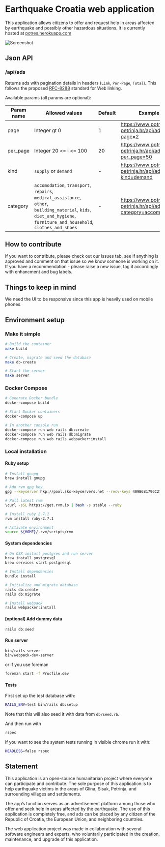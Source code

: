 # Earthquake Croatia web application

This application allows citizens to offer and request help in areas affected by
earthquake and possibly other hazardous situations. It is currently hosted at
[potres.herokuapp.com](http://potres.herokuapp.com/)

![Screenshot](doc/img/screenshot.png)

## Json API

### /api/ads

Returns ads with pagination details in headers (`Link`, `Per-Page`, `Total`). This follows the proposed [RFC-8288](https://tools.ietf.org/html/rfc8288) standard for Web linking.

Available params (all params are optional):

| Param name | Allowed values | Default | Example |
| --- | --- | --- | --- |
| page | Integer gt 0 | 1 | https://www.potres-petrinja.hr/api/ads?page=2 |
| per_page | Integer 20 <= i <= 100 | 20 | https://www.potres-petrinja.hr/api/ads?per_page=50 |
| kind | `supply` or `demand` | - | https://www.potres-petrinja.hr/api/ads?kind=demand |
| category | `accomodation`, `transport`, `repairs`, `medical_assistance`, `other`, `building_material`, `kids`, `diet_and_hygiene`, `furniture_and_household`, `clothes_and_shoes` | - | https://www.potres-petrinja.hr/api/ads?category=accomodation |

## How to contribute

If you want to contribute, please check out our issues tab, see if anything is
approved and comment on that issue so we know someone is working on it. If you
have a recommendation - please raise a new issue, tag it accordingly
with enhancment and bug labels.

## Things to keep in mind

We need the UI to be responsive since this app is heavily used on mobile phones.

## Environment setup

### Make it simple

```bash
# Build the container
make build

# Create, migrate and seed the database
make db-create

# Start the server
make server
```

### Docker Compose

```bash
# Generate Docker bundle
docker-compose build

# Start Docker containers
docker-compose up

# In another console run
docker-compose run web rails db:create
docker-compose run web rails db:migrate
docker-compose run web rails webpacker:install

```

### Local installation

#### Ruby setup

```bash
# Install gnupg
brew install gnupg

# Add rvm gpg key
gpg --keyserver hkp://pool.sks-keyservers.net --recv-keys 409B6B1796C275462A1703113804BB82D39DC0E3 7D2BAF1CF37B13E2069D6956105BD0E739499BDB

# Pull latest rvm
\curl -sSL https://get.rvm.io | bash -s stable --ruby

# Install ruby 2.7.1
rvm install ruby-2.7.1

# Activate environment
source ${HOME}/.rvm/scripts/rvm
```

#### System dependencies

```bash
# On OSX install postgres and run server
brew install postgresql
brew services start postgresql

# Install dependencies
bundle install

# Initialize and migrate database
rails db:create
rails db:migrate

# Install webpack
rails webpacker:install
```

#### [optional] Add dummy data

```bash
rails db:seed
```

#### Run server

```bash
bin/rails server
bin/webpack-dev-server
```

or if you use foreman

```bash
foreman start -f Procfile.dev
```

#### Tests

First set up the test database with:
```bash
RAILS_ENV=test bin/rails db:setup
```
Note that this will also seed it with data from `db/seed.rb`.

And then run with
```bash
rspec
```

If you want to see the system tests running in visible chrome run it with:
```bash
HEADLESS=false rspec
```

## Statement

This application is an open-source humanitarian project where everyone can participate and contribute. The sole purpose of this application is to help earthquake victims in the areas of Glina, Sisak, Petrinja, and surrounding villages and settlements.

The app’s function serves as an advertisement platform among those who offer and seek help in areas affected by the earthquake. The use of this application is completely free, and ads can be placed by any citizen of the Republic of Croatia, the European Union, and neighboring countries.

The web application project was made in collaboration with several software engineers and experts, who voluntarily participated in the creation, maintenance, and upgrade of this application.

